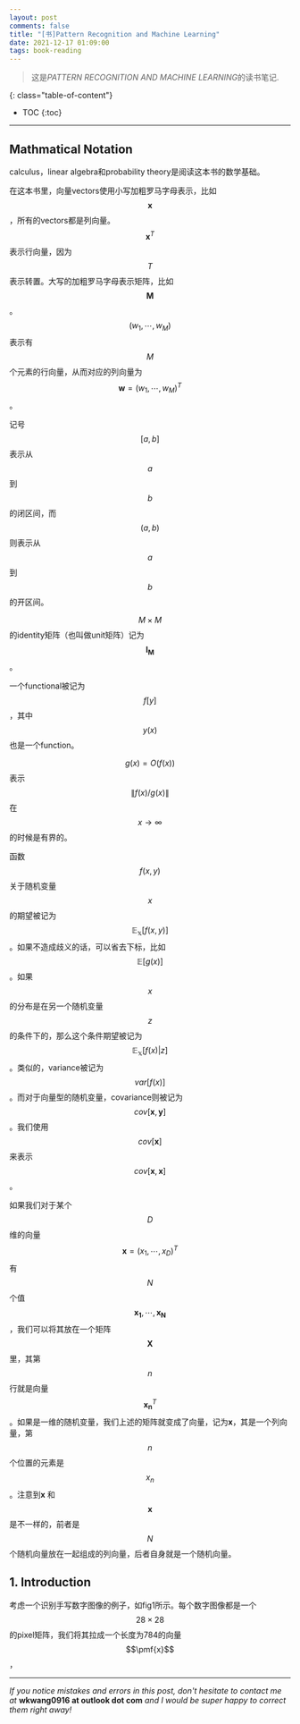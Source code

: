 ```yaml
---
layout: post
comments: false
title: "[书]Pattern Recognition and Machine Learning"
date: 2021-12-17 01:09:00
tags: book-reading
---
```


> 这是*PATTERN RECOGNITION AND MACHINE LEARNING*的读书笔记.


<!--more-->

{: class="table-of-content"}
* TOC
{:toc}

---

## Mathmatical Notation

calculus，linear algebra和probability theory是阅读这本书的数学基础。

在这本书里，向量vectors使用小写加粗罗马字母表示，比如 $$\pmb{x}$$ ，所有的vectors都是列向量。$$\pmb{x}^T$$ 表示行向量，因为$$T$$表示转置。大写的加粗罗马字母表示矩阵，比如 $$\pmb{M}$$ 。$$(w_1, \cdots, w_M)$$表示有$$M$$个元素的行向量，从而对应的列向量为 $$\pmb{w} = (w_1, \cdots, w_M)^T$$。

记号$$\left[a, b \right]$$表示从$$a$$到$$b$$的闭区间，而$$(a,b)$$则表示从$$a$$到$$b$$的开区间。

$$M \times M$$的identity矩阵（也叫做unit矩阵）记为$$\pmb{I_M}$$。

一个functional被记为$$f\left[y\right]$$，其中$$y(x)$$也是一个function。

$$g(x) = O(f(x))$$表示$$\lVert f(x) / g(x) \rVert$$在$$x \longrightarrow \infty$$的时候是有界的。

函数$$f(x,y)$$关于随机变量$$x$$的期望被记为$$\mathbb{E_x} \left[f(x,y)\right]$$。如果不造成歧义的话，可以省去下标，比如$$\mathbb{E} \left[g(x)\right]$$。如果$$x$$的分布是在另一个随机变量$$z$$的条件下的，那么这个条件期望被记为$$\mathbb{E_x} \left[f(x) \bigg| z\right]$$。类似的，variance被记为$$var\left[f(x)\right]$$。而对于向量型的随机变量，covariance则被记为$$cov\left[\pmb{x}, \pmb{y}\right]$$。我们使用$$cov\left[\pmb{x}\right]$$来表示$$cov\left[\pmb{x}, \pmb{x}\right]$$。

如果我们对于某个$$D$$维的向量$$\pmb{x} = (x_1, \cdots, x_D)^T$$有$$N$$个值$$\pmb{x_1}, \cdots, \pmb{x_N}$$，我们可以将其放在一个矩阵$$\pmb{X}$$里，其第$$n$$行就是向量$$\pmb{x_n}^T$$。如果是一维的随机变量，我们上述的矩阵就变成了向量，记为**x**，其是一个列向量，第$$n$$个位置的元素是$$x_n$$。注意到**x** 和$$\pmb{x}$$是不一样的，前者是$$N$$个随机向量放在一起组成的列向量，后者自身就是一个随机向量。


## 1. Introduction

考虑一个识别手写数字图像的例子，如fig1所示。每个数字图像都是一个$$28 \times 28$$的pixel矩阵，我们将其拉成一个长度为784的向量$$\pmf{x}$$，







---

*If you notice mistakes and errors in this post, don't hesitate to contact me at* **wkwang0916 at outlook dot com** *and I would be super happy to correct them right away!*
